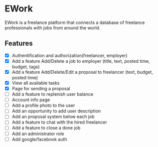 # EWork
EWork is a freelance platform that connects a database of freelance professionals with jobs from around the world. 

Features
------------
- [x] Authentification and authorization(freelancer, employer)
- [x] Add a feature Add/Delete a job to employer (title, text, posted time, budget, tags)
- [x] Add a feature Add/Delete/Edit a proposal to freelancer (text, budget, posted time)
- [x] View all available tasks 
- [x] Page for sending a proposal 
- [ ] Add a feature to replenish user balance
- [ ] Account info page
- [ ] Add a profile photo to the user
- [ ] Add an opportunity to add user description
- [ ] Add an proposal system below each job
- [ ] Add a feature to chat with the hired freelancer
- [ ] Add a feature to close a done job
- [ ] Add an administrator role
- [ ] Add google/facebook auth
